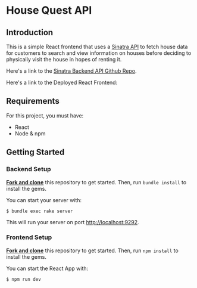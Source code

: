 # House Quest API

## Introduction

This is a simple React frontend that uses a [Sinatra API](http://localhost:9292) to fetch house data for customers to search and view information on houses before deciding to physically visit the house in hopes of renting it.

Here's a link to the [Sinatra Backend API Github Repo](https://github.com/dexterbrian/house-quest-api).

Here's a link to the Deployed React Frontend:
<!-- [Deployed React Frontend](https://github.com/dexterbrian/house-quest). -->

## Requirements

For this project, you must have:

- React
- Node & npm

## Getting Started

### Backend Setup

[**Fork and clone**][fork link] this repository to get started. Then, run
`bundle install` to install the gems.

[fork link]: https://github.com/dexterbrian/house-quest-api/fork

You can start your server with:

```console
$ bundle exec rake server
```

This will run your server on port
[http://localhost:9292](http://localhost:9292).

### Frontend Setup

[**Fork and clone**][fork link] this repository to get started. Then, run
`npm install` to install the gems.

[fork link]: https://github.com/dexterbrian/house-quest/fork

You can start the React App with:

```console
$ npm run dev
```